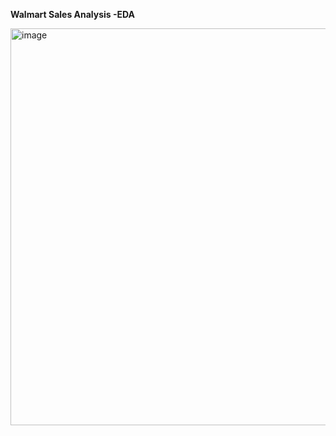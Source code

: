 **Walmart Sales Analysis -EDA**

<img width="1155" height="635" alt="image" src="https://github.com/user-attachments/assets/488f3c76-eb22-456d-b658-bfdbc6332884" />

